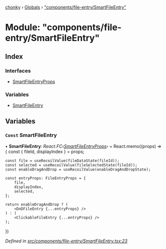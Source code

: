 [chonky](../README.md) › [Globals](../globals.md) › ["components/file-entry/SmartFileEntry"](_components_file_entry_smartfileentry_.md)

# Module: "components/file-entry/SmartFileEntry"

## Index

### Interfaces

* [SmartFileEntryProps](../interfaces/_components_file_entry_smartfileentry_.smartfileentryprops.md)

### Variables

* [SmartFileEntry](_components_file_entry_smartfileentry_.md#const-smartfileentry)

## Variables

### `Const` SmartFileEntry

• **SmartFileEntry**: *React.FC‹[SmartFileEntryProps](../interfaces/_components_file_entry_smartfileentry_.smartfileentryprops.md)›* = React.memo((props) => {
    const { fileId, displayIndex } = props;

    const file = useRecoilValue(fileDataState(fileId));
    const selected = useRecoilValue(fileSelectedState(fileId));
    const enableDragAndDrop = useRecoilValue(enableDragAndDropState);

    const entryProps: FileEntryProps = {
        file,
        displayIndex,
        selected,
    };

    return enableDragAndDrop ? (
        <DnDFileEntry {...entryProps} />
    ) : (
        <ClickableFileEntry {...entryProps} />
    );
})

*Defined in [src/components/file-entry/SmartFileEntry.tsx:23](https://github.com/TimboKZ/Chonky/blob/cb533b8/src/components/file-entry/SmartFileEntry.tsx#L23)*
